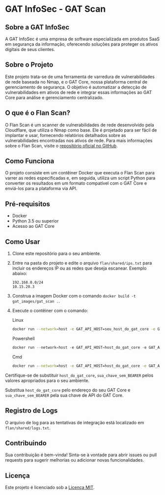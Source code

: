 # GAT InfoSec - GAT Scan 

## Sobre a GAT InfoSec

A GAT InfoSec é uma empresa de software especializada em produtos SaaS em segurança da informação, oferecendo soluções para proteger os ativos digitais de seus clientes.

## Sobre o Projeto

Este projeto trata-se de uma ferramenta de varredura de vulnerabilidades de rede baseada no Nmap, e o GAT Core, nossa plataforma central de gerenciamento de segurança. O objetivo é automatizar a detecção de vulnerabilidades em ativos de rede e integrar essas informações ao GAT Core para análise e gerenciamento centralizado.

## O que é o Flan Scan?

O Flan Scan é um scanner de vulnerabilidades de rede desenvolvido pela Cloudflare, que utiliza o Nmap como base. Ele é projetado para ser fácil de implantar e usar, fornecendo relatórios detalhados sobre as vulnerabilidades encontradas nos ativos de rede. Para mais informações sobre o Flan Scan, visite o [repositório oficial no GitHub](https://github.com/cloudflare/flan).

## Como Funciona

O projeto consiste em um contêiner Docker que executa o Flan Scan para varrer as redes especificadas e, em seguida, utiliza um script Python para converter os resultados em um formato compatível com o GAT Core e enviá-los para a plataforma via API.

## Pré-requisitos

- Docker
- Python 3.5 ou superior
- Acesso ao GAT Core

## Como Usar

1. Clone este repositório para o seu ambiente.
2. Entre na pasta do projeto e edite o arquivo `flan/shared/ips.txt` para incluir os endereços IP ou as redes que deseja escanear. Exemplo abaixo:
    ```
    192.168.0.0/24
    10.15.20.3
    ````
3. Construa a imagem Docker com o comando `docker build -t gat_images/gat_scan .`.
4. Execute o contêiner com o comando:

    Linux
    ```sh
    docker run --network=host -e GAT_API_HOST=seu_host_do_gat_core -e GAT_API_KEY=sua_chave_do_gat_core -v $(pwd)/flan/shared:/shared gat_images/gat_scan
    ```

    Powershell
    ```powershell
    docker run --network=host -e GAT_API_HOST=host_do_gat_core -e GAT_API_KEY=sua_chave_sem_BEARER -e format=json -v ${PWD}/flan/shared:/shared gat_images/gat_scan
    ```

    Cmd
    ```cmd
    docker run --network=host -e GAT_API_HOST=host_do_gat_core -e GAT_API_KEY=sua_chave_sem_BEARER -e format=json -v %cd%/flan/shared:/shared gat_images/gat_scan
    ```

Certifique-se de substituir `host_do_gat_core`, `sua_chave_sem_BEARER` pelos valores apropriados para o seu ambiente.

   Substitua `host_do_gat_core` pelo endereço do seu GAT Core e `sua_chave_sem_BEARER` pela sua chave de API do GAT Core.

## Registro de Logs

O arquivo de log para as tentativas de integração está localizado em `flan/shared/logs.txt`.


## Contribuindo

Sua contribuição é bem-vinda! Sinta-se à vontade para abrir issues ou pull requests para sugerir melhorias ou adicionar novas funcionalidades.

## Licença

Este projeto é licenciado sob a [Licença MIT](LICENSE).